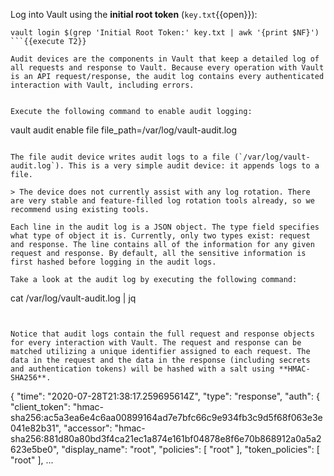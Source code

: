 Log into Vault using the **initial root token** (`key.txt`{{open}}):

```
vault login $(grep 'Initial Root Token:' key.txt | awk '{print $NF}')
```{{execute T2}}

Audit devices are the components in Vault that keep a detailed log of all requests and response to Vault. Because every operation with Vault is an API request/response, the audit log contains every authenticated interaction with Vault, including errors.


Execute the following command to enable audit logging:

```
vault audit enable file file_path=/var/log/vault-audit.log
```{{execute T2}}

The file audit device writes audit logs to a file (`/var/log/vault-audit.log`). This is a very simple audit device: it appends logs to a file.

> The device does not currently assist with any log rotation. There are very stable and feature-filled log rotation tools already, so we recommend using existing tools.

Each line in the audit log is a JSON object. The type field specifies what type of object it is. Currently, only two types exist: request and response. The line contains all of the information for any given request and response. By default, all the sensitive information is first hashed before logging in the audit logs.

Take a look at the audit log by executing the following command:

```
cat /var/log/vault-audit.log | jq
```{{execute T2}}


Notice that audit logs contain the full request and response objects for every interaction with Vault. The request and response can be matched utilizing a unique identifier assigned to each request. The data in the request and the data in the response (including secrets and authentication tokens) will be hashed with a salt using **HMAC-SHA256**.

```
{
  "time": "2020-07-28T21:38:17.259695614Z",
  "type": "response",
  "auth": {
    "client_token": "hmac-sha256:ac5a3ea6e4c6aa00899164ad7e7bfc66c9e934fb3c9d5f68f063e3e041e82b31",
    "accessor": "hmac-sha256:881d80a80bd3f4ca21ec1a874e161bf04878e8f6e70b868912a0a5a2623e5be0",
    "display_name": "root",
    "policies": [
      "root"
    ],
    "token_policies": [
      "root"
    ],
    ...
```
